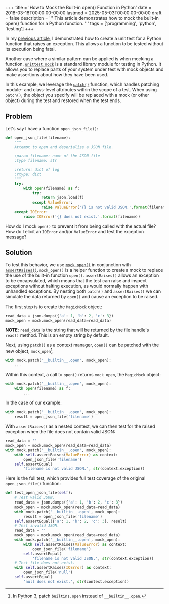 +++
title = 'How to Mock the Built-in open() Function in Python'
date = 2018-03-18T00:00:00-00:00
lastmod = 2025-05-03T00:00:00-00:00
draft = false
description = '''
This article demonstrates how to mock the built-in open() function for a Python
function.
'''
tags = ['programming', 'python', 'testing']
+++

In my [previous article][previous article], I demonstrated how to create a unit
test for a Python function that raises an exception. This allows a function to
be tested without its execution being fatal.

Another case where a similar pattern can be applied is when mocking a function.
[`unittest.mock`][`unittest.mock`] is a standard library module for testing in
Python. It allows you to replace parts of your system under test with mock
objects and make assertions about how they have been used.

In this example, we leverage the [`patch()`][`patch()`] function, which handles
patching module- and class-level attributes within the scope of a test. When
using `patch()`, the object you specify will be replaced with a mock (or other
object) during the test and restored when the test ends.

## Problem

Let's say I have a function `open_json_file()`:

```python
def open_json_file(filename):
    """
    Attempt to open and deserialize a JSON file.

    :param filename: name of the JSON file
    :type filename: str

    :return: dict of log
    :rtype: dict
    """
    try:
        with open(filename) as f:
            try:
                return json.load(f)
            except ValueError:
                raise ValueError('{} is not valid JSON.'.format(filename))
    except IOError:
        raise IOError('{} does not exist.'.format(filename))
```

How do I mock `open()` to prevent it from being called with the actual file?
How do I elicit an `IOError` and/or `ValueError` and test the exception
message?

## Solution

To test this behavior, we use [`mock_open()`][`mock_open()`] in conjunction
with [`assertRaises()`][`assertRaises()`]. `mock_open()` is a helper function
to create a mock to replace the use of the built-in function `open()`.
`assertRaises()` allows an exception to be encapsulated, which means that the
test can raise and inspect exceptions without halting execution, as would
normally happen with unhandled exceptions. By nesting both `patch()` and
`assertRaises()` we can simulate the data returned by `open()` and cause an
exception to be raised.

The first step is to create the `MagicMock` object:

```python
read_data = json.dumps({'a': 1, 'b': 2, 'c': 3})
mock_open = mock.mock_open(read_data=read_data)
```

**NOTE**: `read_data` is the string that will be returned by the file handle's
`read()` method. This is an empty string by default.

Next, using `patch()` as a context manager, `open()` can be patched with the
new object, `mock_open`[^1]:

```python
with mock.patch('__builtin__.open', mock_open):
    ...
```

Within this context, a call to `open()` returns `mock_open`, the `MagicMock`
object:

```python
with mock.patch('__builtin__.open', mock_open):
    with open(filename) as f:
        ...
```

In the case of our example:

```python
with mock.patch('__builtin__.open', mock_open):
    result = open_json_file('filename')
```

With `assertRaises()` as a nested context, we can then test for the raised
exception when the file does not contain valid JSON:

```python
read_data = ''
mock_open = mock.mock_open(read_data=read_data)
with mock.patch('__builtin__.open', mock_open):
    with self.assertRaises(ValueError) as context:
        open_json_file('filename')
    self.assertEqual(
        'filename is not valid JSON.', str(context.exception))
```

Here is the full test, which provides full test coverage of the original
`open_json_file()` function:

```python
def test_open_json_file(self):
    # Test valid JSON.
    read_data = json.dumps({'a': 1, 'b': 2, 'c': 3})
    mock_open = mock.mock_open(read_data=read_data)
    with mock.patch('__builtin__.open', mock_open):
        result = open_json_file('filename')
    self.assertEqual({'a': 1, 'b': 2, 'c': 3}, result)
    # Test invalid JSON.
    read_data = ''
    mock_open = mock.mock_open(read_data=read_data)
    with mock.patch('__builtin__.open', mock_open):
        with self.assertRaises(ValueError) as context:
            open_json_file('filename')
        self.assertEqual(
            'filename is not valid JSON.', str(context.exception))
    # Test file does not exist.
    with self.assertRaises(IOError) as context:
        open_json_file('null')
    self.assertEqual(
        'null does not exist.', str(context.exception))
```

[^1]: In Python 3, patch `builtins.open` instead of `__builtin__.open`.

[previous article]: https://nickolaskraus.io/posts/how-to-test-a-function-that-raises-an-exception-in-python
[`unittest.mock`]: https://docs.python.org/3/library/unittest.mock.html
[`patch()`]: https://docs.python.org/3/library/unittest.mock.html#unittest.mock.patch
[`mock_open()`]: https://docs.python.org/3/library/unittest.mock.html#mock-open
[`assertRaises()`]: https://docs.python.org/dev/library/unittest.html#unittest.TestCase.assertRaises
